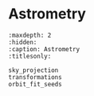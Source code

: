# Astrometry

```{toctree}
:maxdepth: 2
:hidden:
:caption: Astrometry
:titlesonly:

sky_projection
transformations
orbit_fit_seeds
```
